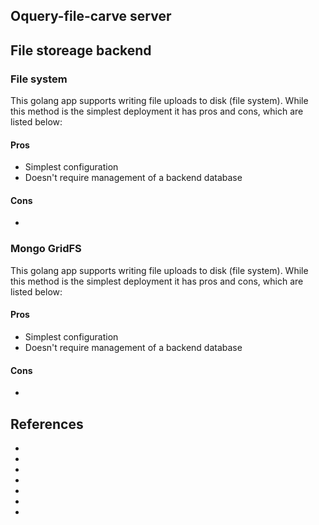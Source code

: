 ## Oquery-file-carve server

## File storeage backend
### File system

This golang app supports writing file uploads to disk (file system). While this method is the simplest deployment it has pros and cons, which are listed below:

#### Pros
* Simplest configuration
* Doesn't require management of a backend database

#### Cons
* 

### Mongo GridFS

This golang app supports writing file uploads to disk (file system). While this method is the simplest deployment it has pros and cons, which are listed below:

#### Pros
* Simplest configuration
* Doesn't require management of a backend database

#### Cons
* 


## References
* []()
* []()
* []()
* []()
* []()
* []()
* []()